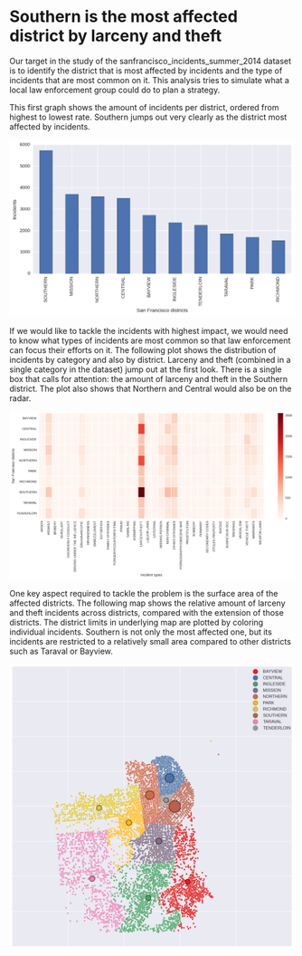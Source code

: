 # Southern is the most affected district by larceny and theft

Our target in the study of the sanfrancisco_incidents_summer_2014 dataset is to identify the district that is most affected by incidents and the type of incidents that are most common on it. This analysis tries to simulate what a local law enforcement group could do to plan a strategy.

This first graph shows the amount of incidents per district, ordered from highest to lowest rate. Southern jumps out very clearly as the district most affected by incidents.

![Incident distribution by districts](districts.png "Incident distribution by districts")

If we would like to tackle the incidents with highest impact, we would need to know what types of incidents are most common so that law enforcement can focus their efforts on it. The following plot shows the distribution of incidents by category and also by district. Larceny and theft (combined in a single category in the dataset) jump out at the first look. There is a single box that calls for attention: the amount of larceny and theft in the Southern district. The plot also shows that Northern and Central would also be on the radar.

![Incident distribution by districts and category](heatmap.png "Incident distribution by districts and category")

One key aspect required to tackle the problem is the surface area of the affected districts. The following map shows the relative amount of larceny and theft incidents across districts, compared with the extension of those districts. The district limits in underlying map are plotted by coloring individual incidents. Southern is not only the most affected one, but its incidents are restricted to a relatively small area compared to other districts such as Taraval or Bayview.

![Larceny and theft across districts](map.png "Larceny and theft across districts")
